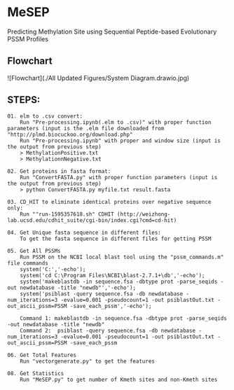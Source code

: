 # MeSEP
Predicting Methylation Site using Sequential Peptide-based Evolutionary PSSM Profiles

## Flowchart
![Flowchart](./All Updated Figures/System Diagram.drawio.jpg)

## STEPS:  
    01. elm to .csv convert:
        Run "Pre-processing.ipynb(.elm to .csv)" with proper function parameters (input is the .elm file downloaded from "http://plmd.biocuckoo.org/download.php"
        Run "Pre-processing.ipynb" with proper and window size (input is the output from previous step)
        > MethylationPositive.txt
        > MethylationnNegative.txt

    02. Get proteins in fasta format:
        Run "ConvertFASTA.py" with proper function parameters (input is the output from previous step)
        > python ConvertFASTA.py myfile.txt result.fasta

    03. CD_HIT to eliminate identical proteins over negative sequence only:
        Run ""run-1595357618.sh" CDHIT (http://weizhong-lab.ucsd.edu/cdhit_suite/cgi-bin/index.cgi?cmd=cd-hit)

    04. Get Unique fasta sequence in different files:
        To get the fasta sequence in different files for getting PSSM

    05. Get All PSSMs
        Run PSSM on the NCBI local blast tool using the "pssm_commands.m" file commands
        system('C:','-echo');
        system('cd C:\Program Files\NCBI\blast-2.7.1+\db','-echo');
        system('makeblastdb -in sequence.fsa -dbtype prot -parse_seqids -out newdatabase -title "newdb"','-echo');
        system('psiblast -query sequence.fsa -db newdatabase -num_iterations=3 -evalue=0.001 -pseudocount=1 -out psiblastOut.txt -out_ascii_pssm=PSSM -save_each_pssm','-echo');

        Command 1: makeblastdb -in sequence.fsa -dbtype prot -parse_seqids -out newdatabase -title "newdb"
        Command 2:  psiblast -query sequence.fsa -db newdatabase -num_iterations=3 -evalue=0.001 -pseudocount=1 -out psiblastOut.txt -out_ascii_pssm=PSSM -save_each_pssm

    06. Get Total Features
        Run "vectorgenerate.py" to get the features

    08. Get Statistics
        Run "MeSEP.py" to get number of Kmeth sites and non-Kmeth sites
